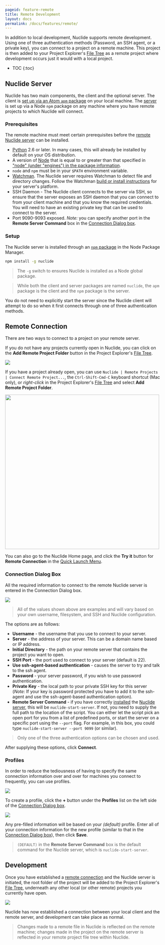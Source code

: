 ```yaml
---
pageid: feature-remote
title: Remote Development
layout: docs
permalink: /docs/features/remote/
---
```


In addition to local development, Nuclide supports remote development. Using one of
three authentication methods (Password, an SSH agent, or a private key), you can connect to a
project on a remote machine. This project is then added to your Project Explorer's [File Tree](/docs/editor/basics/#project-explorer) as a remote project where development occurs just it would with a local project.

* TOC
{:toc}

## Nuclide Server

Nuclide has two main components, the client and the optional server. The client is
[set up via an Atom `apm` package](/docs/editor/setup/) on your local machine. The
[server](#nuclide-server__setup) is set up via a Node `npm` package on any machine where you have
remote projects to which Nuclide will connect.

### Prerequisites

The remote machine must meet certain prerequisites before the
[remote Nuclide server](#nuclide-server__setup) can be installed.

- [Python](https://www.python.org/) 2.6 or later. In many cases, this will already be installed by
default on your OS distribution.
- A version of [Node](https://nodejs.org/) that is equal to or greater than that specified in ["node" (under "engines") in the package information](https://github.com/facebook/nuclide/blob/master/package.json).
- `node` and `npm` must be in your `$PATH` environment variable.
- [Watchman](https://facebook.github.io/watchman). The Nuclide server
requires Watchman to detect file and directory changes. Follow the Watchman
[build or install instructions](http://facebook.github.io/watchman/docs/install.html#build-install)
for your server's platform.
- SSH Daemon - The Nuclide client connects to the server via SSH, so ensure that the server exposes
an SSH daemon that you can connect to from your client machine and that you know the required credentials. You will need to have an existing private key that can be used to connect to the server.
- Port 9090-9093 exposed.  *Note:* you can specify another port in the **Remote Server Command** box in
the [Connection Dialog box](#remote-connection__connection-dialog-box).

### Setup

The Nuclide server is installed through an [`npm` package](https://www.npmjs.com/package/nuclide) in
the Node Package Manager.

```bash
npm install -g nuclide
```

> The `-g` switch to ensures Nuclide is installed as a Node global package.

> While both the client and server packages are named `nuclide`, the `apm` package is the client
> and the `npm` package is the server.

You do not need to explicitly start the server since the Nuclide client will attempt to do so when
it first connects through one of three authentication methods.

## Remote Connection

There are two ways to connect to a project on your remote server.

If you do not have any projects currently open in Nuclide, you can click on the
**Add Remote Project Folder** button in the Project Explorer's [File Tree](/docs/editor/basics/#project-explorer).

![](/static/images/docs/feature-remote-add-remote-project-file-tree.png)

If you have a project already open, you can use `Nuclide | Remote Projects | Connect Remote Project...`, the `Ctrl-Shift-Cmd-C` keyboard shortcut (Mac only), or *right-click* in the Project Explorer's [File Tree](/docs/editor/basics/#project-explorer) and select **Add Remote Project Folder**.

<img src="/static/images/docs/feature-remote-projects-menu.png" align="middle" style="width: 500px;"/>

You can also go to the Nuclide Home page, and click the **Try it** button for **Remote Connection** in the [Quick Launch Menu](/docs/editor/getting-started/#quick-launch-menu).

### Connection Dialog Box

All the required information to connect to the remote Nuclide server is entered in the Connection
Dialog box.

![](/static/images/docs/feature-remote-connect-dialog-box.png)

> All of the values shown above are examples and will vary based on your own username, filesystem,
and SSH and Nuclide configuration.

The options are as follows:

- **Username** - the username that you use to connect to your server.
- **Server** - the address of your server. This can be a domain name based or IP address.
- **Initial Directory** - the path on your remote server that contains the project you want to open.
- **SSH Port** - the port used to connect to your server (default is 22).
- **Use ssh-agent-based authentication** - causes the server to try and talk to the ssh agent.
- **Password** - your server password, if you wish to use password authentication.
- **Private Key** - the local path to your private SSH key for this server (*Note:* If your key is
password protected you have to add it to the ssh-agent and use the ssh-agent-based authentication
option).
- **Remote Server Command** - if you have correctly [installed](#nuclide-server__setup) the
[Nuclide server](#nuclide-server), this will be `nuclide-start-server`. If not, you need to
supply the full path to the location of the script. You can either let the script pick an open port
for you from a list of predefined ports, or start the server on a specific port using the
`--port` flag. For example, in this box, you could type `nuclide-start-server --port 9099` (or
similar).

> Only one of the three authentication options can be chosen and used.

After supplying these options, click **Connect**.

### Profiles

In order to reduce the tediousness of having to specify the same connection information over and
over for machines you connect to frequently, you can use profiles.

![](/static/images/docs/feature-remote-profiles.png)

To create a profile, click the **+** button under the **Profiles** list on the left side of the [Connection Dialog box](#remote-connection__connection-dialog-box).

![](/static/images/docs/feature-remote-add-profile.png)

Any pre-filled information will be based on your *(default)* profile. Enter all of your connection
information for the new profile (similar to that in the
[Connection Dialog box](#remote-connection__connection-dialog-box)), then click **Save**.

> `(DEFAULT)` in the **Remote Server Command** box is the default command for the Nuclide server, which
> is `nuclide-start-server`.

## Development

Once you have established a [remote connection](#remote-connection) and the Nuclide server is
initiated, the root folder of the project will be added to the Project Explorer's [File Tree](/docs/editor/basics/#project-explorer), underneath any other local (or other
remote) projects you currently have open.

![](/static/images/docs/feature-remote-file-tree.png)

Nuclide has now established a connection between your local client and the remote server, and
development can take place as normal.

> Changes made to a remote file in Nuclide is reflected on the remote machine; changes made in the
> project on the remote server is reflected in your remote project file tree within Nuclide.
